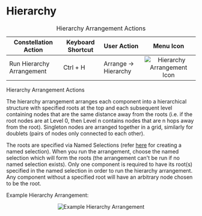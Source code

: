# Hierarchy

<table class="table table-striped">
<caption>Hierarchy Arrangement Actions</caption>
<thead>
<tr class="header">
<th>Constellation Action</th>
<th>Keyboard Shortcut</th>
<th>User Action</th>
<th style="text-align: center;">Menu Icon</th>
</tr>
</thead>
<tbody>
<tr class="odd">
<td>Run Hierarchy Arrangement</td>
<td>Ctrl + H</td>
<td>Arrange -&gt; Hierarchy</td>
<td style="text-align: center;"><img src="../constellation/CoreArrangementPlugins/src/au/gov/asd/tac/constellation/plugins/arrangements/docs/resources/arrangeInHierarchy.png" alt="Hierarchy Arrangement Icon" /></td>
</tr>
</tbody>
</table>

Hierarchy Arrangement Actions

The hierarchy arrangement arranges each component into a hierarchical
structure with specified roots at the top and each subsequent level
containing nodes that are the same distance away from the roots (i.e. if
the root nodes are at Level 0, then Level n contains nodes that are n
hops away from the root). Singleton nodes are arranged together in a
grid, similarly for doublets (pairs of nodes only connected to each
other).

The roots are specified via Named Selections (refer
[here](../constellation/CoreNamedSelectionView/src/au/gov/asd/tac/constellation/views/namedselection/docs/named-selections-view.md)
for creating a named selection). When you run the arrangement, choose
the named selection which will form the roots (the arrangement can't be
run if no named selection exists). Only one component is required to
have its root(s) specified in the named selection in order to run the
hierarchy arrangement. Any component without a specified root will have
an arbitrary node chosen to be the root.

Example Hierarchy Arrangement:

<div style="text-align: center">

![Example Hierarchy
Arrangement](../constellation/CoreArrangementPlugins/src/au/gov/asd/tac/constellation/plugins/arrangements/docs/resources/HierarchyArrangement.png)

</div>
